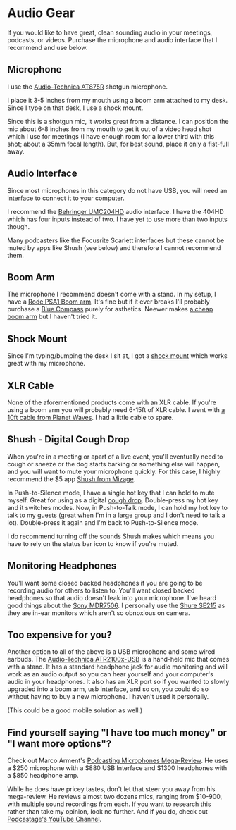 # Audio Gear

If you would like to have great, clean sounding audio in your meetings, podcasts, or videos. Purchase the microphone and
audio interface that I recommend and use below.

## Microphone

I use the [Audio-Technica AT875R](http://amzn.com/B000BQ79W0) shotgun microphone.

I place it 3-5 inches from my mouth using a boom arm attached to my desk. Since I type on that desk, I use a shock
mount.

Since this is a shotgun mic, it works great from a distance. I can position the mic about 6-8 inches from my mouth
to get it out of a video head shot which I use for meetings (I have enough room for a lower third with this shot; 
about a 35mm focal length). But, for best sound, place it only a fist-full away.

## Audio Interface

Since most microphones in this category do not have USB, you will need an interface to connect it to your
computer.

I recommend the [Behringer UMC204HD](http://amzn.com/B00QHURLCW) audio interface. I have the 404HD which has four inputs
instead of two. I have yet to use more than two inputs though.

Many podcasters like the Focusrite Scarlett interfaces but these cannot be muted by apps like Shush (see below)
and therefore I cannot recommend them.

## Boom Arm

The microphone I recommend doesn't come with a stand. In my setup, I have a [Rode PSA1 Boom
arm](http://amzn.com/B001D7UYBO). It's fine but if it ever breaks I'll probably purchase a [Blue
Compass](http://amzn.com/B078MLBGRM) purely for asthetics. Neewer makes [a cheap boom arm](http://amzn.com/B078MLBGRM)
but I haven't tried it.

## Shock Mount

Since I'm typing/bumping the desk I sit at, I got a [shock mount](http://amzn.com/B00KXQIU5S) which works great with my
microphone.

## XLR Cable
None of the aforementioned products come with an XLR cable. If you're using a boom arm you will probably need 6-15ft of
XLR cable. I went with [a 10ft cable from Planet Waves](http://amzn.com/B0002GML68). I had a little cable to spare.

## Shush - Digital Cough Drop

When you're in a meeting or apart of a live event, you'll eventually need to cough or sneeze or the dog starts barking
or something else will happen, and you will want to mute your microphone quickly. For this case, I highly recommend the
$5 app [Shush from Mizage](http://mizage.com/shush).

In Push-to-Silence mode, I have a single hot key that I can hold to mute myself. Great for using as a digital [cough drop](http://amzn.com/B00WOK8IOO). Double-press my hot key and it switches modes. Now, in Push-to-Talk mode, I can hold my hot key to talk to my guests (great when I'm in a large group and I don't need to talk a lot). Double-press it again and I'm back to Push-to-Silence mode.

I do recommend turning off the sounds Shush makes which means you have to rely on the status bar icon to know if you're
muted.

## Monitoring Headphones

You'll want some closed backed headphones if you are going to be recording audio for others to listen to. You'll want
closed backed headphones so that audio doesn't leak into your microphone. I've heard good things about the [Sony
MDR7506](http://amzn.com/B000AJIF4E). I personally use the [Shure SE215](http://amzn.com/B07WLN43K3) as they are in-ear
monitors which aren't so obnoxious on camera.

## Too expensive for you?

Another option to all of the above is a USB microphone and some wired earbuds. The [Audio-Technica
ATR2100x-USB](http://amzn.com/B07ZPBFVKK) is a hand-held mic that comes with a stand. It has a standard headphone jack for
audio monitoring and will work as an audio output so you can hear yourself and your computer's audio in your headphones. It also has an XLR port so if
you wanted to slowly upgraded into a boom arm, usb interface, and so on, you could do so without having to buy a new
microphone. I haven't used it personally.

(This could be a good mobile solution as well.)

## Find yourself saying "I have too much money" or "I want more options"?

Check out Marco Arment's [Podcasting Microphones Mega-Review](https://marco.org/podcasting-microphones). He uses a $250
microphone with a $880 USB Interface and $1300 headphones with a $850 headphone amp.

While he does have pricey tastes, don't let that steer you away from his mega-review. He reviews almost two dozens mics,
ranging from $10-900,
with multiple sound recordings from each. If you want to research this rather than take my opinion, look no further. And
if you do, check out [Podcastage's YouTube Channel](https://www.youtube.com/channel/UCvOU-zTlankT-JjN3ZzvuKA).
